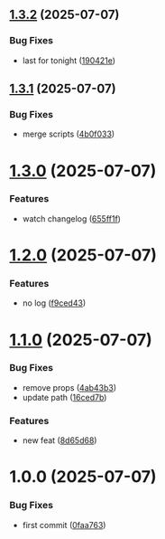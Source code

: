 ## [1.3.2](https://github.com/dev-alan-au/electron-demo/compare/v1.3.1...v1.3.2) (2025-07-07)


### Bug Fixes

* last for tonight ([190421e](https://github.com/dev-alan-au/electron-demo/commit/190421ef36b6da89d8bad66a220902ed18245d18))

## [1.3.1](https://github.com/dev-alan-au/electron-demo/compare/v1.3.0...v1.3.1) (2025-07-07)


### Bug Fixes

* merge scripts ([4b0f033](https://github.com/dev-alan-au/electron-demo/commit/4b0f033cdbfe44256d6db7362e61469c24c0f6e2))

# [1.3.0](https://github.com/dev-alan-au/electron-demo/compare/v1.2.0...v1.3.0) (2025-07-07)


### Features

* watch changelog ([655ff1f](https://github.com/dev-alan-au/electron-demo/commit/655ff1f092b21fa73fc85f834c340d3d56d4c831))

# [1.2.0](https://github.com/dev-alan-au/electron-demo/compare/v1.1.0...v1.2.0) (2025-07-07)


### Features

* no log ([f9ced43](https://github.com/dev-alan-au/electron-demo/commit/f9ced43707cd9fd5d3dce3595ef760a5ecd18519))

# [1.1.0](https://github.com/dev-alan-au/electron-demo/compare/v1.0.0...v1.1.0) (2025-07-07)


### Bug Fixes

* remove props ([4ab43b3](https://github.com/dev-alan-au/electron-demo/commit/4ab43b33b78d9c3ff595b366acc94498c8d1acd1))
* update path ([16ced7b](https://github.com/dev-alan-au/electron-demo/commit/16ced7bc20db1cb542deba3ebbbc2db3db79da51))


### Features

* new feat ([8d65d68](https://github.com/dev-alan-au/electron-demo/commit/8d65d6845905f7c24056a1b6724cbcf7e483a0b7))

# 1.0.0 (2025-07-07)


### Bug Fixes

* first commit ([0faa763](https://github.com/dev-alan-au/electron-demo/commit/0faa763c6eca09e7a389339bf92eb274c8cfe763))
